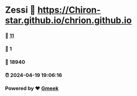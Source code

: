 # Zessi :link: https://Chiron-star.github.io/chrion.github.io 
### :page_facing_up: [11](https://Chiron-star.github.io/chrion.github.io/tag.html) 
### :speech_balloon: 1 
### :hibiscus: 18940 
### :alarm_clock: 2024-04-19 19:06:16 
### Powered by :heart: [Gmeek](https://github.com/Meekdai/Gmeek)
